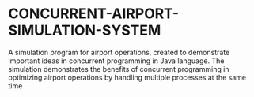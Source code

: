 # CONCURRENT-AIRPORT-SIMULATION-SYSTEM
A simulation program for airport operations, created to demonstrate important ideas in concurrent programming in Java language. The simulation  demonstrates the benefits of concurrent programming in optimizing airport operations by  handling multiple processes at the same time
